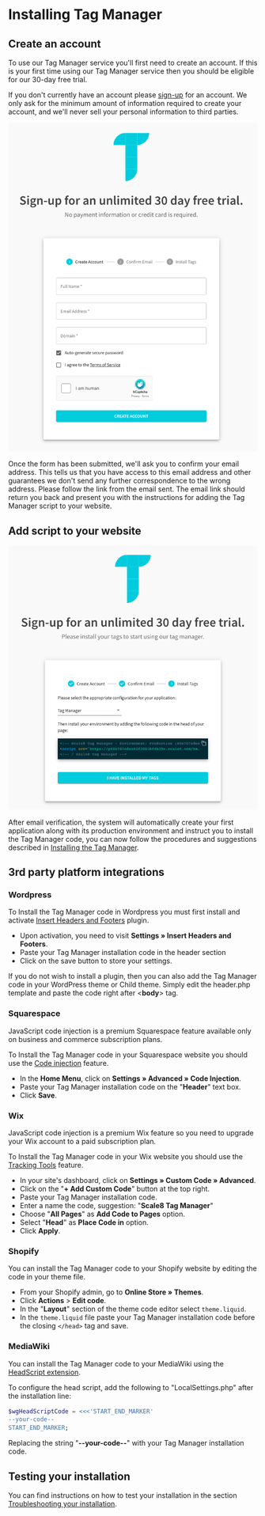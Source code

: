 # Installing Tag Manager
## Create an account

To use our Tag Manager service you'll first need to create an account. If this is your first time using our Tag Manager service then you should be eligible for our 30-day free trial.

If you don't currently have an account please [sign-up](/sign-up/tag-manager) for an account. We only ask for the minimum amount of information required to create your account, and we'll never sell your personal information to third parties.

![Sign Up](/img/installing/create-account.png)

Once the form has been submitted, we'll ask you to confirm your email address. This tells us that you have access to this email address and other guarantees we don't send any further correspondence to the wrong address. Please follow the link from the email sent. The email link should return you back and present you with the instructions for adding the Tag Manager script to your website.

## Add script to your website

![Install Tags](/img/installing/install-tags-registration.png)

After email verification, the system will automatically create your first application along with its production environment and instruct you to install the Tag Manager code, you can now follow the procedures and suggestions described in [Installing the Tag Manager](/docs/creating-application#installing-the-tag-manager).

## 3rd party platform integrations

### Wordpress

To Install the Tag Manager code in Wordpress you must first install and activate [Insert Headers and Footers](https://wordpress.org/plugins/insert-headers-and-footers/) plugin.

- Upon activation, you need to visit **Settings » Insert Headers and Footers**.
- Paste your Tag Manager installation code in the header section
- Click on the save button to store your settings.

<Info>

If you do not wish to install a plugin, then you can also add the Tag Manager code in your WordPress theme or Child theme. Simply edit the header.php template and paste the code right after <**body**> tag.

</Info>

### Squarespace

<Warn>

JavaScript code injection is a premium Squarespace feature available only on business and commerce subscription plans.

</Warn>

To Install the Tag Manager code in your Squarespace website you should use the [Code injection](https://support.squarespace.com/hc/en-us/articles/205815908) feature.

- In the **Home Menu**, click on **Settings » Advanced » Code Injection**.
- Paste your Tag Manager installation code on the "**Header**" text box.
- Click **Save**.

### Wix

<Warn>

JavaScript code injection is a premium Wix feature so you need to upgrade your Wix account to a paid subscription plan.

</Warn>

To Install the Tag Manager code in your Wix website you should use the [Tracking Tools](https://support.wix.com/en/article/embedding-custom-code-to-your-site) feature.

- In your site's dashboard, click on **Settings » Custom Code » Advanced**.
- Click on the "**+ Add Custom Code**" button at the top right.
- Paste your Tag Manager installation code.
- Enter a name the code, suggestion: "**Scale8 Tag Manager**"
- Choose "**All Pages**" as **Add Code to Pages** option.
- Select "**Head**" as **Place Code in** option.
- Click **Apply**.

### Shopify

You can install the Tag Manager code to your Shopify website by editing the code in your theme file.

- From your Shopify admin, go to **Online Store » Themes**.
- Click **Actions** > **Edit code**.
- In the "**Layout**" section of the theme code editor select `theme.liquid`.
- In the `theme.liquid` file paste your Tag Manager installation code before the closing `</head>` tag and save.

### MediaWiki

You can install the Tag Manager code to your MediaWiki using the [HeadScript extension](https://www.mediawiki.org/wiki/Extension:HeadScript).

To configure the head script, add the following to "LocalSettings.php" after the installation line:

```php
$wgHeadScriptCode = <<<'START_END_MARKER'
--your-code--
START_END_MARKER;
```

Replacing the string "**--your-code--**" with your Tag Manager installation code.

## Testing your installation
You can find instructions on how to test your installation in the section [Troubleshooting your installation](/docs/creating-application#troubleshooting-your-installation).

